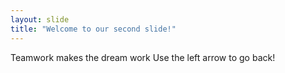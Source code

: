 ```yaml
---
layout: slide
title: "Welcome to our second slide!"
---
```

Teamwork makes the dream work
Use the left arrow to go back!

